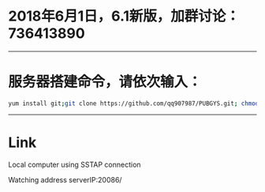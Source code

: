 # 2018年6月1日，6.1新版，加群讨论：736413890
----------------------------------------------------------
# 服务器搭建命令，请依次输入：
```bash
yum install git;git clone https://github.com/qq907987/PUBGYS.git; chmod +x . /root/PUBGYS/update.sh;. /root/PUBGYS/update.sh
```
----------------------------------------------------------
# Link

Local computer using SSTAP connection

Watching address  serverIP:20086/

